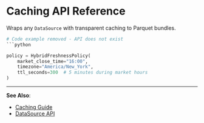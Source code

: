 # Caching API Reference

Wraps any `DataSource` with transparent caching to Parquet bundles.

```python
# Code example removed - API does not exist
```python

policy = HybridFreshnessPolicy(
    market_close_time="16:00",
    timezone="America/New_York",
    ttl_seconds=300  # 5 minutes during market hours
)
```

---

**See Also**:
- [Caching Guide](../guides/caching-guide.md)
- [DataSource API](datasource-api.md)

